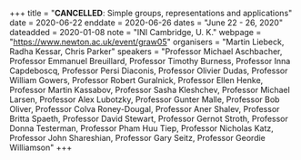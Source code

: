+++
title = "<b>CANCELLED</b>: Simple groups, representations and applications"
date = 2020-06-22
enddate = 2020-06-26
dates = "June 22 - 26, 2020"
dateadded = 2020-01-08
note = "INI Cambridge, U. K."
webpage = "https://www.newton.ac.uk/event/graw05"
organisers = "Martin Liebeck, Radha Kessar, Chris Parker"
speakers = "Professor  Michael Aschbacher, Professor   Emmanuel Breuillard, Professor   Timothy Burness, Professor   Inna Capdeboscq, Professor   Persi Diaconis, Professor   Olivier Dudas, Professor William Gowers, Professor  Robert  Guralnick, Professor   Ellen Henke, Professor   Martin Kassabov, Professor   Sasha Kleshchev, Professor Michael Larsen, Professor   Alex Lubotzky, Professor   Gunter Malle, Professor   Bob Oliver, Professor   Colva Roney-Dougal, Professor   Aner Shalev, Professor   Britta Spaeth, Professor   David Stewart, Professor   Gernot Stroth, Professor   Donna Testerman, Professor   Pham Huu Tiep, Professor   Nicholas Katz, Professor   John Shareshian, Professor   Gary Seitz, Professor   Geordie Williamson"
+++
